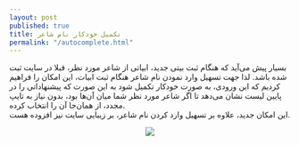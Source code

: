 ```yaml
---
layout: post
published: true
title: تکمیل خودکار نام شاعر
permalink: "/autocomplete.html"
---
```

بسیار پیش می‌آید که هنگام ثبت بیتی جدید، ابیاتی از شاعر مورد نظر، قبلا در سایت ثبت شده باشد. لذا جهت تسهیل وارد نمودن نام شاعر هنگام ثبت ابیات، این امکان را فراهیم کردیم که این ورودی، به صورت خودکار تکمیل شود به این صورت که پیشنهاداتی را در پایین لیست نشان می‌دهد تا اگر شاعر مورد نظر شما میان آن‌ها بود، بدون نیاز به تایپ مجدد، از همان‌جا آن را انتخاب کرده.
<br>
این امکان جدید، علاوه بر تسهیل وارد کردن نام شاعر، بر زیبایی سایت نیز افزوده هست.
<br>
<center><img src="/images/autocomplete.png"></center>
